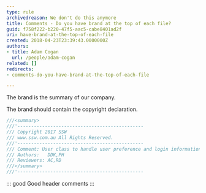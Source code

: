 ```yaml
---
type: rule
archivedreason: We don't do this anymore
title: Comments - Do you have brand at the top of each file?
guid: f758f222-b220-47f5-aac5-cabe8401ad2f
uri: have-brand-at-the-top-of-each-file
created: 2018-04-23T23:39:43.0000000Z
authors:
- title: Adam Cogan
  url: /people/adam-cogan
related: []
redirects:
- comments-do-you-have-brand-at-the-top-of-each-file

---
```


The brand is the summary of our company.

<!--endintro-->

The brand should contain the copyright declaration.


``` vs
///<summary>
///'----------------------------------------------
/// Copyright 2017 SSW 
/// www.ssw.com.au All Rights Reserved.
///'----------------------------------------------
/// Comment: User class to handle user preference and login information
/// Authors:   DDK,PH
/// Reviewers: AC,RD
///</summary>
///'----------------------------------------------
```
::: good
Good header comments
:::
